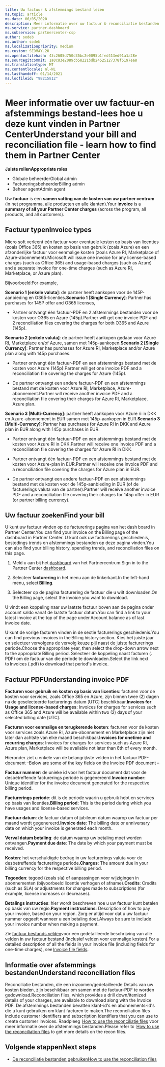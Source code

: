 ```yaml
---
title: Uw factuur & afstemmings bestand lezen
ms.topic: article
ms.date: 06/05/2020
description: Meer informatie over uw factuur & reconciliatie bestanden. Uw factuur toont de kosten voor het partner centrum in het programma, producten en klanten voor die maandelijkse periode.
ms.service: partner-dashboard
ms.subservice: partnercenter-csp
author: sodeb
ms.author: sodeb
ms.localizationpriority: medium
ms.custom: SEOMAY.20
ms.openlocfilehash: 43c2605d750d35bc2e0095b1fed413ed91a1a28e
ms.sourcegitcommit: 1a0c83e2089cb58221bdb24525127378f5197ea8
ms.translationtype: MT
ms.contentlocale: nl-NL
ms.lasthandoff: 01/14/2021
ms.locfileid: "98215812"
---
```

# <a name="understand-your-bill-and-reconciliation-file---learn-how-to-find-them-in-partner-center"></a><span data-ttu-id="18813-104">Meer informatie over uw factuur-en afstemmings bestand-lees hoe u deze kunt vinden in Partner Center</span><span class="sxs-lookup"><span data-stu-id="18813-104">Understand your bill and reconciliation file - learn how to find them in Partner Center</span></span>


<span data-ttu-id="18813-105">**Juiste rollen**</span><span class="sxs-lookup"><span data-stu-id="18813-105">**Appropriate roles**</span></span>

- <span data-ttu-id="18813-106">Globale beheerder</span><span class="sxs-lookup"><span data-stu-id="18813-106">Global admin</span></span>
- <span data-ttu-id="18813-107">Factureringsbeheerder</span><span class="sxs-lookup"><span data-stu-id="18813-107">Billing admin</span></span>
- <span data-ttu-id="18813-108">Beheer agent</span><span class="sxs-lookup"><span data-stu-id="18813-108">Admin agent</span></span>


<span data-ttu-id="18813-109">Uw **factuur** is een **samen vatting van de kosten van uw partner centrum** (in het programma, alle producten en alle klanten).</span><span class="sxs-lookup"><span data-stu-id="18813-109">Your **invoice** is a **summary of all your Partner Center charges** (across the program, all products, and all customers).</span></span> 

## <a name="invoice-types"></a><span data-ttu-id="18813-110">Factuur typen</span><span class="sxs-lookup"><span data-stu-id="18813-110">Invoice types</span></span>

<span data-ttu-id="18813-111">Micro soft verleent één factuur voor eventuele kosten op basis van licenties (zoals Office 365) en kosten op basis van gebruik (zoals Azure) en een afzonderlijke factuur voor eenmalige kosten (zoals Azure RI, Marketplace of Azure-abonnement).</span><span class="sxs-lookup"><span data-stu-id="18813-111">Microsoft will issue one invoice for any license-based charges (such as Office 365) and usage-based charges (such as Azure) and a separate invoice for one-time charges (such as Azure RI, Marketplace, or Azure plan).</span></span>

<span data-ttu-id="18813-112">Bijvoorbeeld:</span><span class="sxs-lookup"><span data-stu-id="18813-112">For example,</span></span>  

<span data-ttu-id="18813-113">**Scenario 1 [enkele valuta]**: de partner heeft aankopen voor de 145P-aanbieding en O365-licenties.</span><span class="sxs-lookup"><span data-stu-id="18813-113">**Scenario 1 [Single Currency]**: Partner has purchases for 145P offer and O365 licenses,</span></span>  

- <span data-ttu-id="18813-114">Partner ontvangt één factuur-PDF en 2 afstemmings bestanden voor de kosten voor O365 en Azure (145p).</span><span class="sxs-lookup"><span data-stu-id="18813-114">Partner will get one invoice PDF and 2 reconciliation files covering the charges for both O365 and Azure (145p).</span></span>  

<span data-ttu-id="18813-115">**Scenario 2 [enkele valuta]**: de partner heeft aankopen gedaan voor Azure RI, Marketplace en/of Azure, samen met 145p-aankopen.</span><span class="sxs-lookup"><span data-stu-id="18813-115">**Scenario 2 [Single Currency]**: Partner has purchases for Azure RI, Marketplace and/or Azure plan along with 145p purchases.</span></span>

- <span data-ttu-id="18813-116">Partner ontvangt één factuur-PDF en een afstemmings bestand met de kosten voor Azure (145p).</span><span class="sxs-lookup"><span data-stu-id="18813-116">Partner will get one invoice PDF and a reconciliation file covering the charges for Azure (145p).</span></span> 

- <span data-ttu-id="18813-117">De partner ontvangt een andere factuur-PDF en een afstemmings bestand met de kosten voor Azure RI, Marketplace, Azure-abonnement.</span><span class="sxs-lookup"><span data-stu-id="18813-117">Partner will receive another invoice PDF and a reconciliation file covering their charges for Azure RI, Marketplace, Azure plan.</span></span> 

<span data-ttu-id="18813-118">**Scenario 3 [Multi-Currency]**: partner heeft aankopen voor Azure ri in DKK en Azure-abonnement in EUR samen met 145p-aankopen in EUR.</span><span class="sxs-lookup"><span data-stu-id="18813-118">**Scenario 3 [Multi-Currency]**: Partner has purchases for Azure RI in DKK and Azure plan in EUR along with 145p purchases in EUR.</span></span>

- <span data-ttu-id="18813-119">Partner ontvangt één factuur-PDF en een afstemmings bestand met de kosten voor Azure RI in DKK.</span><span class="sxs-lookup"><span data-stu-id="18813-119">Partner will receive one invoice PDF and a reconciliation file covering the charges for Azure RI in DKK.</span></span> 

- <span data-ttu-id="18813-120">Partner ontvangt één factuur-PDF en een afstemmings bestand met de kosten voor Azure-plan in EUR.</span><span class="sxs-lookup"><span data-stu-id="18813-120">Partner will receive one invoice PDF and a reconciliation file covering the charges for Azure plan in EUR.</span></span> 

- <span data-ttu-id="18813-121">De partner ontvangt een andere factuur-PDF en een afstemmings bestand met de kosten voor de 145p-aanbieding in EUR (of de facturerings valuta van de partner).</span><span class="sxs-lookup"><span data-stu-id="18813-121">Partner will receive another invoice PDF and a reconciliation file covering their charges for 145p offer in EUR (or partner billing currency).</span></span> 

## <a name="find-your-bill"></a><span data-ttu-id="18813-122">Uw factuur zoeken</span><span class="sxs-lookup"><span data-stu-id="18813-122">Find your bill</span></span> 

<span data-ttu-id="18813-123">U kunt uw factuur vinden op de facturerings pagina van het dash board in Partner Center.</span><span class="sxs-lookup"><span data-stu-id="18813-123">You can find your invoice on the Billing page of the dashboard in Partner Center.</span></span> <span data-ttu-id="18813-124">U kunt ook uw facturerings geschiedenis, bestedings trends en afstemmings bestanden op deze pagina vinden.</span><span class="sxs-lookup"><span data-stu-id="18813-124">You can also find your billing history, spending trends, and reconciliation files on this page.</span></span> 

1. <span data-ttu-id="18813-125">Meld u aan bij het [dashboard](https://partner.microsoft.com/dashboard/home) van het Partnercentrum.</span><span class="sxs-lookup"><span data-stu-id="18813-125">Sign in to the Partner Center [dashboard](https://partner.microsoft.com/dashboard/home).</span></span> 

2. <span data-ttu-id="18813-126">Selecteer **facturering** in het menu aan de linkerkant.</span><span class="sxs-lookup"><span data-stu-id="18813-126">In the left-hand menu, select **Billing**.</span></span> 

3. <span data-ttu-id="18813-127">Selecteer op de pagina facturering de factuur die u wilt downloaden.</span><span class="sxs-lookup"><span data-stu-id="18813-127">On the Billing page, select the invoice you want to download.</span></span> 

<span data-ttu-id="18813-128">U vindt een koppeling naar uw laatste factuur boven aan de pagina onder account saldo vanaf de laatste factuur datum.</span><span class="sxs-lookup"><span data-stu-id="18813-128">You can find a link to your latest invoice at the top of the page under Account balance as of last invoice date.</span></span> 

<span data-ttu-id="18813-129">U kunt de vorige facturen vinden in de sectie facturerings geschiedenis.</span><span class="sxs-lookup"><span data-stu-id="18813-129">You can find previous invoices in the Billing history section.</span></span> <span data-ttu-id="18813-130">Kies het juiste jaar en selecteer vervolgens de vervolg keuze pijl naast de juiste facturerings periode.</span><span class="sxs-lookup"><span data-stu-id="18813-130">Choose the appropriate year, then select the drop-down arrow next to the appropriate Billing period.</span></span> <span data-ttu-id="18813-131">Selecteer de koppeling naast facturen (. PDF) om de factuur van die periode te downloaden.</span><span class="sxs-lookup"><span data-stu-id="18813-131">Select the link next to Invoices (.pdf) to download that period's invoice.</span></span> 

## <a name="understanding-invoice-pdf"></a><span data-ttu-id="18813-132">Factuur PDF</span><span class="sxs-lookup"><span data-stu-id="18813-132">Understanding invoice PDF</span></span> 

<span data-ttu-id="18813-133">**Facturen voor gebruik en kosten op basis van licenties**: facturen voor de kosten voor services, zoals Office 365 en Azure, zijn binnen twee (2) dagen na de geselecteerde facturerings datum [UTC] beschikbaar.</span><span class="sxs-lookup"><span data-stu-id="18813-133">**Invoices for Usage and license-based charges**: Invoices for charges for services such as Office 365 and Azure will be available within two (2) days of your selected billing date [UTC].</span></span>  

<span data-ttu-id="18813-134">**Facturen voor eenmalige en terugkerende kosten**: facturen voor de kosten voor services zoals Azure RI, Azure-abonnement en Marketplace zijn niet later dan achtste van elke maand beschikbaar.</span><span class="sxs-lookup"><span data-stu-id="18813-134">**Invoices for onetime and recurring charges**: Invoices for charges for services such as Azure RI, Azure plan, Marketplace will be available not later than 8th of every month.</span></span>  

<span data-ttu-id="18813-135">Hieronder ziet u enkele van de belangrijkste velden in het factuur PDF-document –</span><span class="sxs-lookup"><span data-stu-id="18813-135">Below are some of the key fields on the Invoice PDF document –</span></span>

<span data-ttu-id="18813-136">**Factuur nummer**: de unieke id voor het factuur document dat voor de desbetreffende facturerings periode is gegenereerd.</span><span class="sxs-lookup"><span data-stu-id="18813-136">**Invoice number**: Unique identifier for the invoice document generated for the respective billing period.</span></span> 

<span data-ttu-id="18813-137">**Facturerings periode**: dit is de periode waarin u gebruik hebt en services op basis van licenties.</span><span class="sxs-lookup"><span data-stu-id="18813-137">**Billing period**: This is the period during which you have usages and license-based services.</span></span> 

<span data-ttu-id="18813-138">**Factuur datum**: de factuur datum of jubileum datum waarop uw factuur per maand wordt gegenereerd.</span><span class="sxs-lookup"><span data-stu-id="18813-138">**Invoice date**: The billing date or anniversary date on which your invoice is generated each month.</span></span> 

<span data-ttu-id="18813-139">**Verval datum betaling**: de datum waarop uw betaling moet worden ontvangen.</span><span class="sxs-lookup"><span data-stu-id="18813-139">**Payment due date**: The date by which your payment must be received.</span></span> 

<span data-ttu-id="18813-140">**Kosten**: het verschuldigde bedrag in uw facturerings valuta voor de desbetreffende facturerings periode.</span><span class="sxs-lookup"><span data-stu-id="18813-140">**Charges**: The amount due in your billing currency for the respective billing period.</span></span> 

<span data-ttu-id="18813-141">**Tegoeden**: tegoed (zoals sla) of aanpassingen voor wijzigingen in abonnementen (bijvoorbeeld licentie verhogen of afname).</span><span class="sxs-lookup"><span data-stu-id="18813-141">**Credits**: Credits (such as SLA) or adjustments for changes made to subscriptions (for example, license increases or decreases).</span></span> 

<span data-ttu-id="18813-142">**Betalings instructies**: hier wordt beschreven hoe u uw factuur kunt betalen op basis van uw regio.</span><span class="sxs-lookup"><span data-stu-id="18813-142">**Payment instructions**: Description of how to pay your invoice, based on your region.</span></span> <span data-ttu-id="18813-143">Zorg er altijd voor dat u uw factuur nummer opgeeft wanneer u een betaling doet.</span><span class="sxs-lookup"><span data-stu-id="18813-143">Always be sure to include your invoice number when making a payment.</span></span> 

<span data-ttu-id="18813-144">Zie [factuur bestands velden](invoice-file.md)voor een gedetailleerde beschrijving van alle velden in uw factuur bestand (inclusief velden voor eenmalige kosten).</span><span class="sxs-lookup"><span data-stu-id="18813-144">For a detailed description of all the fields in your invoice file (including fields for one-time charges), see [Invoice file fields](invoice-file.md).</span></span> 

## <a name="understand-reconciliation-files"></a><span data-ttu-id="18813-145">Informatie over afstemmings bestanden</span><span class="sxs-lookup"><span data-stu-id="18813-145">Understand reconciliation files</span></span>

 <span data-ttu-id="18813-146">Reconciliatie bestanden, die een inzoomen/gedetailleerde Details van uw kosten bieden, zijn beschikbaar om samen met de factuur-PDF te worden gedownload.</span><span class="sxs-lookup"><span data-stu-id="18813-146">Reconciliation files, which provides a drill down/itemized details of your charges, are available to download along with the Invoice PDF.</span></span> <span data-ttu-id="18813-147">De afstemmings bestanden bevatten klant-id's en abonnements-id's die u kunt gebruiken om klant facturen te maken.</span><span class="sxs-lookup"><span data-stu-id="18813-147">The reconciliation files include customer identifiers and subscription identifiers that you can use to create customer invoices.</span></span> <span data-ttu-id="18813-148">Raadpleeg  [How to use the reconciliatie files](use-the-reconciliation-files.md) voor meer informatie over de afstemmings bestanden.</span><span class="sxs-lookup"><span data-stu-id="18813-148">Please refer to  [How to use the reconciliation files](use-the-reconciliation-files.md) to get more details on the recon files.</span></span> 

## <a name="next-steps"></a><span data-ttu-id="18813-149">Volgende stappen</span><span class="sxs-lookup"><span data-stu-id="18813-149">Next steps</span></span>

- [<span data-ttu-id="18813-150">De reconciliatie bestanden gebruiken</span><span class="sxs-lookup"><span data-stu-id="18813-150">How to use the reconciliation files</span></span>](use-the-reconciliation-files.md)